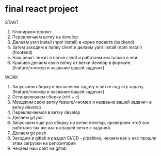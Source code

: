# final react project

START

1. Клонируем проект
2. Переключаем ветку на develop
3. Делеам yarn install (npm install) в корне проекта (backend)
4. Затем заходим в папку client и делаем yarn install (npm install) (frontend)
5. Наш реакт лежит в папке client и работаем мы только в ней.
6. Красиво делаем свою ветку от ветки develop в формате (feature/<номер и название вашей задачи>)

WORK

1. Запускаем сборку и выполняем задачу в ветке под эту задачу (feature/<номер и название вашей задачи>)
2. Останавливаем сборку (ctrl + c)
3. Мерджим свою ветку feature/<номер и название вашей задачи> в ветку develop
4. Переключаемся в ветку develop
5. Делаем git pull
6. Запускаем еще раз сборку на ветке develop, проверяем чтоб все работало так же как на вашей ветке с задачей.
7. Делаем git push
8. Заходим в gitlab в раздел CI/CD - pipelines, чекаем как у нас прошли этам загрузки на репозиторий
9. Чекаем наш сайт на gitlab.
